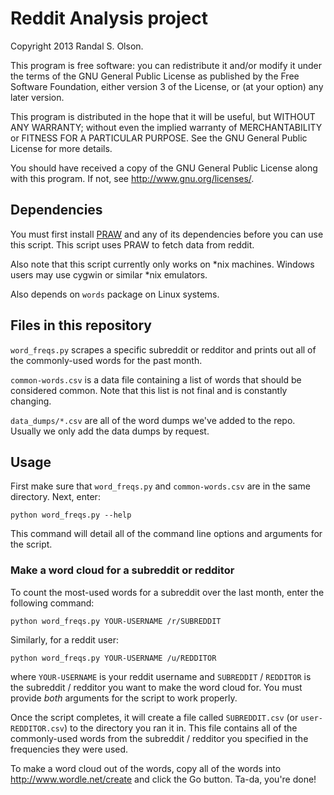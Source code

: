 # Reddit Analysis project

Copyright 2013 Randal S. Olson.

This program is free software: you can redistribute it and/or modify it under
the terms of the GNU General Public License as published by the Free Software
Foundation, either version 3 of the License, or (at your option) any later
version.

This program is distributed in the hope that it will be useful, but WITHOUT ANY
WARRANTY; without even the implied warranty of MERCHANTABILITY or FITNESS FOR A
PARTICULAR PURPOSE. See the GNU General Public License for more details.

You should have received a copy of the GNU General Public License along with
this program. If not, see http://www.gnu.org/licenses/.

## Dependencies

You must first install <a href="https://github.com/praw-dev/praw"
target="_blank">PRAW</a> and any of its dependencies before you can use this
script. This script uses PRAW to fetch data from reddit.

Also note that this script currently only works on *nix machines. Windows users
may use cygwin or similar *nix emulators.

Also depends on `words` package on Linux systems.

## Files in this repository

`word_freqs.py` scrapes a specific subreddit or redditor and prints out all of
the commonly-used words for the past month.

`common-words.csv` is a data file containing a list of words that should be
considered common. Note that this list is not final and is constantly changing.

`data_dumps/*.csv` are all of the word dumps we've added to the repo. Usually
we only add the data dumps by request.


## Usage

First make sure that `word_freqs.py` and `common-words.csv` are in the same
directory. Next, enter:

    python word_freqs.py --help

This command will detail all of the command line options and arguments for the
script.

### Make a word cloud for a subreddit or redditor

To count the most-used words for a subreddit over the last month, enter the
following command:

    python word_freqs.py YOUR-USERNAME /r/SUBREDDIT

Similarly, for a reddit user:

    python word_freqs.py YOUR-USERNAME /u/REDDITOR

where `YOUR-USERNAME` is your reddit username and `SUBREDDIT` / `REDDITOR` is
the subreddit / redditor you want to make the word cloud for. You
must provide *both* arguments for the script to work properly.

Once the script completes, it will create a file called `SUBREDDIT.csv` (or
`user-REDDITOR.csv`) to the directory you ran it in. This file contains all of
the commonly-used words from the subreddit / redditor you specified in the
frequencies they were used.

To make a word cloud out of the words, copy all of the words into
http://www.wordle.net/create and click the Go button. Ta-da, you're done!
